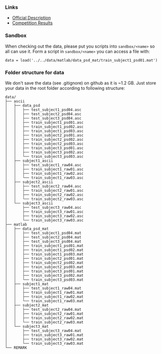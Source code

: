 ### Links
>
- [Official Description](http://www.bbci.de/competition/iii/desc_V.html)
- [Competition Results](http://www.bbci.de/competition/iii/results/index.html)


### Sandbox

When checking out the data, please put you scripts into ``sandbox/<name>`` so all can use it.
Form a script in ``sandbox/<name>`` you can access a file with:
>
    data = load('../../data/matlab/data_psd_mat/train_subject1_psd01.mat')

### Folder structure for data

We don't save the data (see .gitignore) on github as it is ~1.2 GB.
Just store your data in the root folder according to following structure:

>
    data/
    ├── ascii
    │   ├── data_psd
    │   │   ├── test_subject1_psd04.asc
    │   │   ├── test_subject2_psd04.asc
    │   │   ├── test_subject3_psd04.asc
    │   │   ├── train_subject1_psd01.asc
    │   │   ├── train_subject1_psd02.asc
    │   │   ├── train_subject1_psd03.asc
    │   │   ├── train_subject2_psd01.asc
    │   │   ├── train_subject2_psd02.asc
    │   │   ├── train_subject2_psd03.asc
    │   │   ├── train_subject3_psd01.asc
    │   │   ├── train_subject3_psd02.asc
    │   │   └── train_subject3_psd03.asc
    │   ├── subject1_ascii
    │   │   ├── test_subject1_raw04.asc
    │   │   ├── train_subject1_raw01.asc
    │   │   ├── train_subject1_raw02.asc
    │   │   └── train_subject1_raw03.asc
    │   ├── subject2_ascii
    │   │   ├── test_subject2_raw04.asc
    │   │   ├── train_subject2_raw01.asc
    │   │   ├── train_subject2_raw02.asc
    │   │   └── train_subject2_raw03.asc
    │   └── subject3_ascii
    │       ├── test_subject3_raw04.asc
    │       ├── train_subject3_raw01.asc
    │       ├── train_subject3_raw02.asc
    │       └── train_subject3_raw03.asc
    ├── matlab
    │   ├── data_psd_mat
    │   │   ├── test_subject1_psd04.mat
    │   │   ├── test_subject2_psd04.mat
    │   │   ├── test_subject3_psd04.mat
    │   │   ├── train_subject1_psd01.mat
    │   │   ├── train_subject1_psd02.mat
    │   │   ├── train_subject1_psd03.mat
    │   │   ├── train_subject2_psd01.mat
    │   │   ├── train_subject2_psd02.mat
    │   │   ├── train_subject2_psd03.mat
    │   │   ├── train_subject3_psd01.mat
    │   │   ├── train_subject3_psd02.mat
    │   │   └── train_subject3_psd03.mat
    │   ├── subject1_mat
    │   │   ├── test_subject1_raw04.mat
    │   │   ├── train_subject1_raw01.mat
    │   │   ├── train_subject1_raw02.mat
    │   │   └── train_subject1_raw03.mat
    │   ├── subject2_mat
    │   │   ├── test_subject2_raw04.mat
    │   │   ├── train_subject2_raw01.mat
    │   │   ├── train_subject2_raw02.mat
    │   │   └── train_subject2_raw03.mat
    │   └── subject3_mat
    │       ├── test_subject3_raw04.mat
    │       ├── train_subject3_raw01.mat
    │       ├── train_subject3_raw02.mat
    │       └── train_subject3_raw03.mat
    └── REMARK

